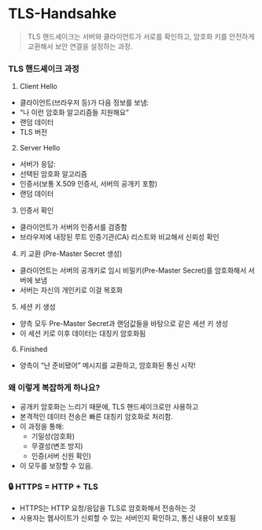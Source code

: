 # TLS-Handsahke

> TLS 핸드셰이크는 서버와 클라이언트가 서로를 확인하고, 암호화 키를 안전하게 교환해서 보안 연결을 설정하는 과정.


### TLS 핸드셰이크 과정 
1. Client Hello
  - 클라이언트(브라우저 등)가 다음 정보를 보냄:
  - “나 이런 암호화 알고리즘들 지원해요”
  - 랜덤 데이터
  - TLS 버전
2. Server Hello
  - 서버가 응답:
  - 선택된 암호화 알고리즘
  - 인증서(보통 X.509 인증서, 서버의 공개키 포함)
  - 랜덤 데이터
3. 인증서 확인
  - 클라이언트가 서버의 인증서를 검증함
  - 브라우저에 내장된 루트 인증기관(CA) 리스트와 비교해서 신뢰성 확인
4. 키 교환 (Pre-Master Secret 생성)
  - 클라이언트는 서버의 공개키로 임시 비밀키(Pre-Master Secret)를 암호화해서 서버에 보냄
  - 서버는 자신의 개인키로 이걸 복호화
5. 세션 키 생성
  - 양측 모두 Pre-Master Secret과 랜덤값들을 바탕으로 같은 세션 키 생성
  - 이 세션 키로 이후 데이터는 대칭키 암호화됨
6. Finished
  - 양측이 “난 준비됐어” 메시지를 교환하고, 암호화된 통신 시작!


### 왜 이렇게 복잡하게 하나요?
- 공개키 암호화는 느리기 때문에, TLS 핸드셰이크로만 사용하고
- 본격적인 데이터 전송은 빠른 대칭키 암호화로 처리함.
- 이 과정을 통해:
  - 기밀성(암호화)
  - 무결성(변조 방지)
  - 인증(서버 신원 확인)
- 이 모두를 보장할 수 있음.


### 🔒 HTTPS = HTTP + TLS
- HTTPS는 HTTP 요청/응답을 TLS로 암호화해서 전송하는 것
- 사용자는 웹사이트가 신뢰할 수 있는 서버인지 확인하고, 통신 내용이 보호됨
